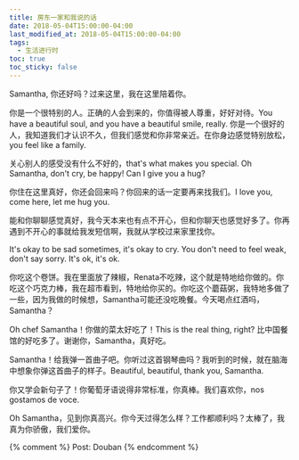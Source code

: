 ```yaml
---
title: 房东一家和我说的话
date: 2018-05-04T15:00:00-04:00
last_modified_at: 2018-05-04T15:00:00-04:00
tags:
  - 生活进行时
toc: true
toc_sticky: false
---
```


Samantha, 你还好吗？过来这里，我在这里陪着你。

<!--more-->

你是一个很特别的人。正确的人会到来的，你值得被人尊重，好好对待。You have a beautiful soul, and you have a beautiful smile, really. 你是一个很好的人，我知道我们才认识不久，但我们感觉和你非常亲近。在你身边感觉特别放松，you feel like a family.

关心别人的感受没有什么不好的，that's what makes you special. Oh Samantha, don't cry, be happy! Can I give you a hug?

你住在这里真好，你还会回来吗？你回来的话一定要再来找我们。I love you, come here, let me hug you.

能和你聊聊感觉真好，我今天本来也有点不开心，但和你聊天也感觉好多了。你再遇到不开心的事就给我发短信啊，我就从学校过来家里找你。

It's okay to be sad sometimes, it's okay to cry. You don't need to feel weak, don't say sorry. It's ok, it's ok.

你吃这个卷饼。我在里面放了辣椒，Renata不吃辣，这个就是特地给你做的。你吃这个巧克力棒，我在超市看到，特地给你买的。你吃这个蘑菇粥，我特地多做了一些，因为我做的时候想，Samantha可能还没吃晚餐。今天喝点红酒吗，Samantha？

Oh chef Samantha！你做的菜太好吃了！This is the real thing, right? 比中国餐馆的好吃多了。谢谢你，Samantha，真好吃。

Samantha！给我弹一首曲子吧。你听过这首钢琴曲吗？我听到的时候，就在脑海中想象你弹这首曲子的样子。Beautiful, beautiful, thank you, Samantha.

你又学会新句子了！你葡萄牙语说得非常标准，你真棒。我们喜欢你，nos gostamos de voce.

Oh Samantha，见到你真高兴。你今天过得怎么样？工作都顺利吗？太棒了，我真为你骄傲，我们爱你。


{% comment %}
Post: Douban
{% endcomment %}
